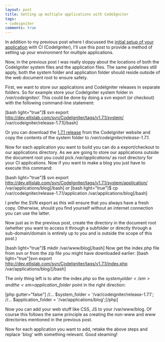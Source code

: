 ```yaml
--- 
layout: post
title: Setting up multiple applications with CodeIgniter
tags: 
- codeigniter
comments: true
---
```

In addition to my previous post where I discussed the <a title="Setting up
CodeIgniter Basics"
href="http://alessandrovermeulen.me/2009/05/22/setting-up-codeigniter/">initial
setup of your application</a> with CI (CodeIgniter), I'll use this post to
provide a method of setting up your environment for multiple applications.
<!--more-->
Now, in the previous post I was really sloppy about the locations of both the
CodeIgniter system files and the application files. The same guidelines still
apply, both the system folder and application folder should reside outside of
the web document root to ensure safety.

First, we want to store our applications and CodeIgniter releases in separate
folders. So for example store your CodeIgniter system folder in
<em>/var/codeigniter/</em>. This could be done by doing a svn export (or
checkout) with the following command-line statement:

[bash light="true"]$ svn export http://dev.ellislab.com/svn/CodeIgniter/tags/v1.7.1/system/ /var/codeigniter/release-1.7.1[/bash]

Or you can download the <a
href="http://www.codeigniter.com/download_files/CodeIgniter_1.7.1.zip">1.7.1
release</a> from the CodeIgniter website and copy the contents of the system
folder to <em>/var/codeigniter/release-1.7.1</em>.

Now for each application you want to build you can do a export/checkout to our
applications directory. As we are going to store our applications outside the
document root you could pick <em>/var/applications/</em> as root directory for
your CI applications. Now if you want to make a blog you just have to execute
this command:

[bash light="true"]$ svn export http://dev.ellislab.com/svn/CodeIgniter/tags/v1.7.1/system/application/ /var/applications/blog[/bash] or [bash light="true"]$ cp /var/codeigniter/release-1.7.1/application /var/applications/blog[/bash]

I prefer the SVN export as this will ensure that you always have a fresh copy.
Otherwise, should you find yourself without an internet connection you can use
the latter.

Now just as in the previous post, create the directory in the document root
(whether you want to access it through a subfolder or directly through a
sub-domain/domain is entirely up to you and is outside the scope of this post.)

[bash light="true"]$ mkdir /var/www/blog[/bash] Now get the index.php file from svn or from the zip file you might have downloaded earlier:
[bash light="true"]svn export http://dev.ellislab.com/svn/CodeIgniter/tags/v1.7.1/index.php /var/applications/blog/[/bash]

The only thing left is to alter the index.php so the <em>$system_folder</em> and
the <em>$application_folder</em> point in the right direction:

[php gutter="false"] //...
$system_folder = '/var/codeigniter/release-1.7.1';
//...
$application_folder = '/var/applications/blog';[/php]

Now you can add your web stuff like CSS, JS to your /var/www/blog. Of course
this follows the same principle as creating the non-www and www directories
mentioned in the previous post.

Now for each application you want to add, retake the above steps and replace
'blog' with something relevant. Good steaming!
